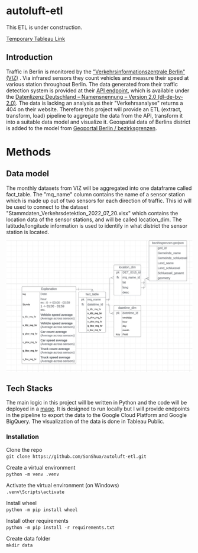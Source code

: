 # autoluft-etl
This ETL is under construction.

[Temporary Tableau Link](https://public.tableau.com/views/autoluft-etl/TrafficinBerlin?:language=en-US&publish=yes&:display_count=n&:origin=viz_share_link) 
## Introduction
Traffic in Berlin is monitored by the ["Verkehrsinformationszentrale Berlin" (VIZ)](https://viz.berlin.de) . Via infrared sensors they count vehicles and measure their speed at various station throughout Berlin. The data generated from their traffic detection system is provided at their [API endpoint](https://api.viz.berlin.de/daten/verkehrsdetektion), which is available under the [Datenlizenz Deutschland – Namensnennung – Version 2.0 (dl-de-by-2.0)](https://www.govdata.de/dl-de/by-2-0). 
The data is lacking an analysis as their "Verkehrsanalyse" returns a 404 on their website. Therefore this project will provide an ETL (extract, transform, load) pipeline to aggregate the data from the API, transform it into a suitable data model and visualize it. Geospatial data of Berlins district is added to the model from [Geoportal Berlin / bezirksgrenzen](https://daten.odis-berlin.de/de/dataset/bezirksgrenzen/).

# Methods

## Data model
The monthly datasets from VIZ will be aggregated into one dataframe called fact_table. The "mq_name" column contains the name of a sensor station which is made up out of two sensors for each direction of traffic. This id will be used to connect to the dataset "Stammdaten_Verkehrsdetektion_2022_07_20.xlsx" which contains the location data of the sensor stations, and will be called location_dim. The latitude/longitude information is used to identify in what district the sensor station is located.

![Data model for autoluft-etl showing the relationships between the transformed datasets](https://github.com/SonShua/autoluft-etl/blob/main/data_model.jpg)
## Tech Stacks
The main logic in this project will be written in Python and the code will be deployed in a [mage](https://www.mage.ai/pipeline). It is designed to run locally but I will provide endpoints in the pipeline to export the data to the Google Cloud Platform and Google BigQuery. 
The visualization of the data is done in Tableau Public.

### Installation
Clone the repo  
`git clone https://github.com/SonShua/autoluft-etl.git`  

Create a virtual environment  
`python -m venv .venv`  

Activate the virtual environment (on Windows)   
`.venv\Scripts\activate`  

Install wheel   
`python -m pip install wheel`  

Install other requirements  
`python -m pip install -r requirements.txt`  

Create data folder  
`mkdir data`  